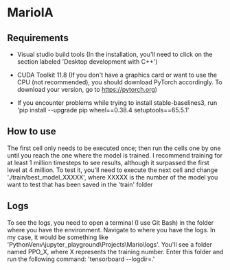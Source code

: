 # MarioIA

## Requirements

- Visual studio build tools (In the installation, you'll need to click on the section labeled 'Desktop development with C++')

- CUDA Toolkit 11.8 (If you don't have a graphics card or want to use the CPU (not recommended), you should download PyTorch accordingly. To download your version, go to https://pytorch.org)

- If you encounter problems while trying to install stable-baselines3, run 'pip install --upgrade pip wheel==0.38.4 setuptools==65.5.1'


## How to use

The first cell only needs to be executed once; then run the cells one by one until you reach the one where the model is trained. I recommend training for at least 1 million timesteps to see results, although it surpassed the first level at 4 million. To test it, you'll need to execute the next cell and change './train/best_model_XXXXX', where XXXXX is the number of the model you want to test that has been saved in the 'train' folder

## Logs

To see the logs, you need to open a terminal (I use Git Bash) in the folder where you have the environment. Navigate to where you have the logs. In my case, it would be something like 'PythonVenv\jupyter_playground\Projects\Mario\logs'. You'll see a folder named PPO_X, where X represents the training number. Enter this folder and run the following command: 'tensorboard --logdir=.'
